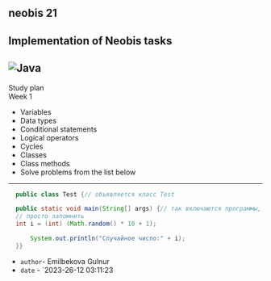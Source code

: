 neobis 21
---
Implementation of Neobis tasks
---
![Java](https://www.bocasay.com/wp-content/uploads/2022/03/JAVA-1.png)
---
Study plan</br>
Week 1</br>
- Variables
- Data types
- Conditional statements
- Logical operators
- Cycles
- Classes
- Class methods
- Solve problems from the list below
---
```Java
  public class Test {// объявляется класс Test

  public static void main(String[] args) {// так включаются программы,
  // просто запомнить
  int i = (int) (Math.random() * 10 + 1);

      System.out.println("Случайное число:" + i);
  }}
```


- `author`- Emilbekova Gulnur
- `date` - `2023-26-12 03:11:23